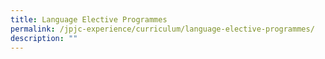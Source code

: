 ```yaml
---
title: Language Elective Programmes
permalink: /jpjc-experience/curriculum/language-elective-programmes/
description: ""
---
```


